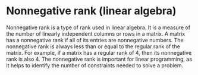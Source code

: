 # Nonnegative rank (linear algebra)

Nonnegative rank is a type of rank used in linear algebra. It is a measure of the number of linearly independent columns or rows in a matrix. A matrix has a nonnegative rank if all of its entries are nonnegative numbers. The nonnegative rank is always less than or equal to the regular rank of the matrix. For example, if a matrix has a regular rank of 4, then its nonnegative rank is also 4. The nonnegative rank is important for linear programming, as it helps to identify the number of constraints needed to solve a problem.
